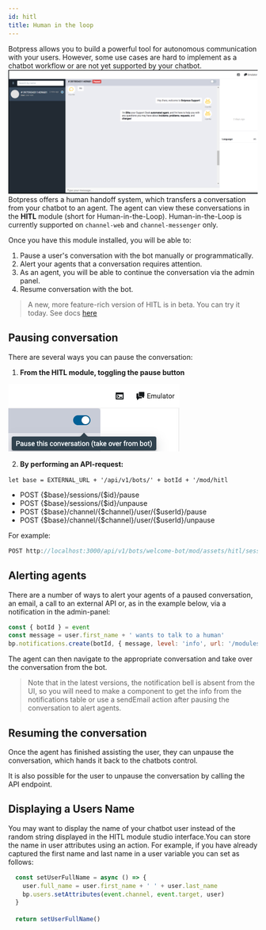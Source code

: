 ```yaml
---
id: hitl
title: Human in the loop
---
```


Botpress allows you to build a powerful tool for autonomous communication with your users. However, some use cases are hard to implement as a chatbot workflow or are not yet supported by your chatbot. 
![HITL Interface](../assets/hitl-interface.png)
Botpress offers a human handoff system,  which transfers a conversation from your chatbot to an agent. The agent can view these conversations in the **HITL** module (short for Human-in-the-Loop). Human-in-the-Loop is currently supported on `channel-web` and `channel-messenger` only.

Once you have this module installed, you will be able to:

1. Pause a user's conversation with the bot manually or programmatically.
2. Alert your agents that a conversation requires attention.
3. As an agent, you will be able to continue the conversation via the admin panel.
4. Resume conversation with the bot.

> A new, more feature-rich version of HITL is in beta. You can try it today. See docs [here](#hitl-next-beta)

## Pausing conversation

There are several ways you can pause the conversation:

1. **From the HITL module, toggling the pause button**
 
![Pause button](../assets/hitl_pause.png)

2. **By performing an API-request:**

`let base = EXTERNAL_URL + '/api/v1/bots/' + botId + '/mod/hitl`

- POST {$base}/sessions/{$id}/pause
- POST {$base}/sessions/{$id}/unpause
- POST {$base}/channel/{$channel}/user/{\$userId}/pause
- POST {$base}/channel/{$channel}/user/{\$userId}/unpause

For example: 
```js
POST http://localhost:3000/api/v1/bots/welcome-bot/mod/assets/hitl/sessions/13/pause
```

## Alerting agents

There are a number of ways to alert your agents of a paused conversation, an email, a call to an external API or, as in the example below, via a notification in the admin-panel:

```js
const { botId } = event
const message = user.first_name + ' wants to talk to a human'
bp.notifications.create(botId, { message, level: 'info', url: '/modules/hitl' })
```

The agent can then navigate to the appropriate conversation and take over the conversation from the bot. 

> Note that in the latest versions, the notification bell is absent from the UI, so you will need to make a component to get the info from the notifications table or use a sendEmail action after pausing the conversation to alert agents.

## Resuming the conversation

Once the agent has finished assisting the user, they can unpause the conversation, which hands it back to the chatbots control.

It is also possible for the user to unpause the conversation by calling the API endpoint.

## Displaying a Users Name

You may want to display the name of your chatbot user instead of the random string displayed in the HITL module studio interface.You can store the name in user attributes using an action. For example, if you have already captured the first name and last name in a user variable you can set as follows:

```js
  const setUserFullName = async () => {
    user.full_name = user.first_name + ' ' + user.last_name
    bp.users.setAttributes(event.channel, event.target, user)
  }

  return setUserFullName()
```

